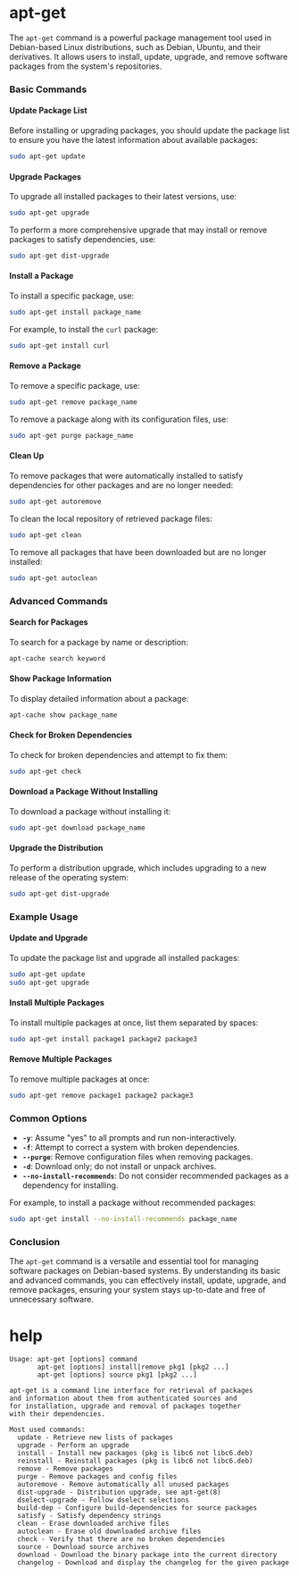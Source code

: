 # apt-get

The `apt-get` command is a powerful package management tool used in Debian-based Linux distributions, such as Debian, Ubuntu, and their derivatives. It allows users to install, update, upgrade, and remove software packages from the system's repositories. 

### Basic Commands

#### Update Package List

Before installing or upgrading packages, you should update the package list to ensure you have the latest information about available packages:

```sh
sudo apt-get update
```

#### Upgrade Packages

To upgrade all installed packages to their latest versions, use:

```sh
sudo apt-get upgrade
```

To perform a more comprehensive upgrade that may install or remove packages to satisfy dependencies, use:

```sh
sudo apt-get dist-upgrade
```

#### Install a Package

To install a specific package, use:

```sh
sudo apt-get install package_name
```

For example, to install the `curl` package:

```sh
sudo apt-get install curl
```

#### Remove a Package

To remove a specific package, use:

```sh
sudo apt-get remove package_name
```

To remove a package along with its configuration files, use:

```sh
sudo apt-get purge package_name
```

#### Clean Up

To remove packages that were automatically installed to satisfy dependencies for other packages and are no longer needed:

```sh
sudo apt-get autoremove
```

To clean the local repository of retrieved package files:

```sh
sudo apt-get clean
```

To remove all packages that have been downloaded but are no longer installed:

```sh
sudo apt-get autoclean
```

### Advanced Commands

#### Search for Packages

To search for a package by name or description:

```sh
apt-cache search keyword
```

#### Show Package Information

To display detailed information about a package:

```sh
apt-cache show package_name
```

#### Check for Broken Dependencies

To check for broken dependencies and attempt to fix them:

```sh
sudo apt-get check
```

#### Download a Package Without Installing

To download a package without installing it:

```sh
sudo apt-get download package_name
```

#### Upgrade the Distribution

To perform a distribution upgrade, which includes upgrading to a new release of the operating system:

```sh
sudo apt-get dist-upgrade
```

### Example Usage

#### Update and Upgrade

To update the package list and upgrade all installed packages:

```sh
sudo apt-get update
sudo apt-get upgrade
```

#### Install Multiple Packages

To install multiple packages at once, list them separated by spaces:

```sh
sudo apt-get install package1 package2 package3
```

#### Remove Multiple Packages

To remove multiple packages at once:

```sh
sudo apt-get remove package1 package2 package3
```

### Common Options

- **`-y`**: Assume "yes" to all prompts and run non-interactively.
- **`-f`**: Attempt to correct a system with broken dependencies.
- **`--purge`**: Remove configuration files when removing packages.
- **`-d`**: Download only; do not install or unpack archives.
- **`--no-install-recommends`**: Do not consider recommended packages as a dependency for installing.

For example, to install a package without recommended packages:

```sh
sudo apt-get install --no-install-recommends package_name
```

### Conclusion

The `apt-get` command is a versatile and essential tool for managing software packages on Debian-based systems. By understanding its basic and advanced commands, you can effectively install, update, upgrade, and remove packages, ensuring your system stays up-to-date and free of unnecessary software.




# help

```
Usage: apt-get [options] command
       apt-get [options] install|remove pkg1 [pkg2 ...]
       apt-get [options] source pkg1 [pkg2 ...]

apt-get is a command line interface for retrieval of packages
and information about them from authenticated sources and
for installation, upgrade and removal of packages together
with their dependencies.

Most used commands:
  update - Retrieve new lists of packages
  upgrade - Perform an upgrade
  install - Install new packages (pkg is libc6 not libc6.deb)
  reinstall - Reinstall packages (pkg is libc6 not libc6.deb)
  remove - Remove packages
  purge - Remove packages and config files
  autoremove - Remove automatically all unused packages
  dist-upgrade - Distribution upgrade, see apt-get(8)
  dselect-upgrade - Follow dselect selections
  build-dep - Configure build-dependencies for source packages
  satisfy - Satisfy dependency strings
  clean - Erase downloaded archive files
  autoclean - Erase old downloaded archive files
  check - Verify that there are no broken dependencies
  source - Download source archives
  download - Download the binary package into the current directory
  changelog - Download and display the changelog for the given package
```
